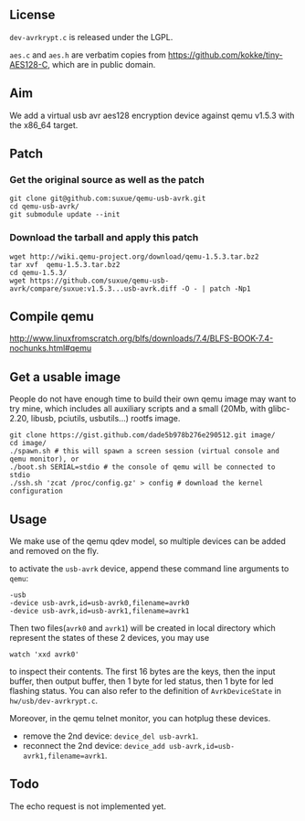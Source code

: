 ## License

`dev-avrkrypt.c` is released under the LGPL.

`aes.c` and `aes.h` are verbatim copies from https://github.com/kokke/tiny-AES128-C,
which are in public domain.

## Aim

We add a virtual usb avr aes128 encryption device against qemu v1.5.3 with
the x86_64 target.

## Patch

### Get the original source as well as the patch

    git clone git@github.com:suxue/qemu-usb-avrk.git
    cd qemu-usb-avrk/
    git submodule update --init

### Download the tarball and apply this patch

    wget http://wiki.qemu-project.org/download/qemu-1.5.3.tar.bz2
    tar xvf  qemu-1.5.3.tar.bz2
    cd qemu-1.5.3/
    wget https://github.com/suxue/qemu-usb-avrk/compare/suxue:v1.5.3...usb-avrk.diff -O - | patch -Np1

## Compile qemu

http://www.linuxfromscratch.org/blfs/downloads/7.4/BLFS-BOOK-7.4-nochunks.html#qemu

## Get a usable image

People do not have enough time to build their own qemu image may want to try mine,
which includes all auxiliary scripts and a small (20Mb, with glibc-2.20,
libusb, pciutils, usbutils...) rootfs image.

    git clone https://gist.github.com/dade5b978b276e290512.git image/
    cd image/
    ./spawn.sh # this will spawn a screen session (virtual console and qemu monitor), or
    ./boot.sh SERIAL=stdio # the console of qemu will be connected to stdio
    ./ssh.sh 'zcat /proc/config.gz' > config # download the kernel configuration

## Usage

We make use of the qemu qdev model, so multiple devices can be added and
removed on the fly.

to activate the `usb-avrk` device, append these command line arguments to
`qemu`:

    -usb
    -device usb-avrk,id=usb-avrk0,filename=avrk0
    -device usb-avrk,id=usb-avrk1,filename=avrk1

Then two files(`avrk0` and `avrk1`) will be created in local directory
which represent the states of these 2 devices, you may use

    watch 'xxd avrk0'

to inspect their contents. The first 16 bytes are the keys, then the input
buffer, then output buffer, then 1 byte for led status, then 1 byte for led
flashing status. You can also refer to the definition of `AvrkDeviceState`
in `hw/usb/dev-avrkrypt.c`.

Moreover, in the qemu telnet monitor, you can hotplug these devices.

+ remove the 2nd device: `device_del usb-avrk1`.
+ reconnect the 2nd device: `device_add usb-avrk,id=usb-avrk1,filename=avrk1`.

## Todo

The echo request is not implemented yet.

